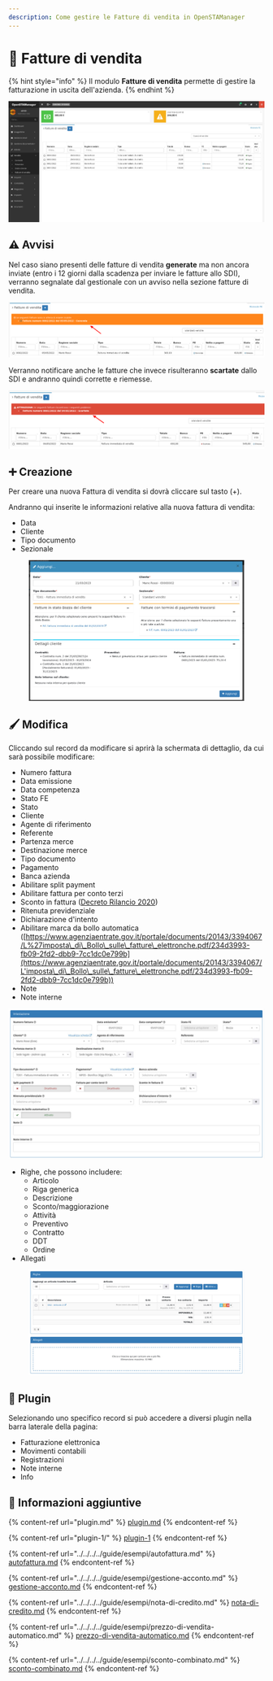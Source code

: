 ```yaml
---
description: Come gestire le Fatture di vendita in OpenSTAManager
---
```


# 📃 Fatture di vendita

{% hint style="info" %}
Il modulo **Fatture di vendita** permette di gestire la fatturazione in uscita dell'azienda.
{% endhint %}

![](<../../../../.gitbook/assets/immagine (55).png>)

## ⚠️ Avvisi

Nel caso siano presenti delle fatture di vendita **generate** ma non ancora inviate (entro i 12 giorni dalla scadenza per inviare le fatture allo SDI), verranno segnalate dal gestionale con un avviso nella sezione fatture di vendita.

![](<../../../../.gitbook/assets/immagine (288).png>)

Verranno notificare anche le fatture che invece risulteranno **scartate** dallo SDI e andranno quindi corrette e riemesse.

![](<../../../../.gitbook/assets/immagine (206).png>)

## ➕ Creazione

Per creare una nuova Fattura di vendita si dovrà cliccare sul tasto (+).

Andranno qui inserite le informazioni relative alla nuova fattura di vendita:

* Data
* Cliente
* Tipo documento
* Sezionale

<figure><img src="../../../../.gitbook/assets/immagine (394).png" alt=""><figcaption></figcaption></figure>

## 🖌️ Modifica

Cliccando sul record da modificare si aprirà la schermata di dettaglio, da cui sarà possibile modificare:

* Numero fattura
* Data emissione
* Data competenza
* Stato FE
* Stato
* Cliente
* Agente di riferimento
* Referente
* Partenza merce
* Destinazione merce
* Tipo documento
* Pagamento
* Banca azienda
* Abilitare split payment
* Abilitare fattura per conto terzi
* Sconto in fattura ([Decreto Rilancio 2020](../../../../guide/esempi/fatturazione-elettronica/decreto-rilancio-2020.md))
* Ritenuta previdenziale
* Dichiarazione d'intento
* Abilitare marca da bollo automatica ([https://www.agenziaentrate.gov.it/portale/documents/20143/3394067/L%27imposta\_di\_Bollo\_sulle\_fatture\_elettronche.pdf/234d3993-fb09-2fd2-dbb9-7cc1dc0e799b](https://www.agenziaentrate.gov.it/portale/documents/20143/3394067/L'imposta\_di\_Bollo\_sulle\_fatture\_elettronche.pdf/234d3993-fb09-2fd2-dbb9-7cc1dc0e799b))
* Note
* Note interne

![](<../../../../.gitbook/assets/immagine (49).png>)

* Righe, che possono includere:
  * Articolo
  * Riga generica
  * Descrizione
  * Sconto/maggiorazione
  * Attività
  * Preventivo
  * Contratto
  * DDT
  * Ordine
* Allegati

<figure><img src="../../../../.gitbook/assets/immagine (424).png" alt=""><figcaption></figcaption></figure>

## 🔧 Plugin

Selezionando uno specifico record si può accedere a diversi plugin nella barra laterale della pagina:

* Fatturazione elettronica
* Movimenti contabili
* Registrazioni
* Note interne
* Info

## 🔽 Informazioni aggiuntive

{% content-ref url="plugin.md" %}
[plugin.md](plugin.md)
{% endcontent-ref %}

{% content-ref url="plugin-1/" %}
[plugin-1](plugin-1/)
{% endcontent-ref %}

{% content-ref url="../../../../guide/esempi/autofattura.md" %}
[autofattura.md](../../../../guide/esempi/autofattura.md)
{% endcontent-ref %}

{% content-ref url="../../../../guide/esempi/gestione-acconto.md" %}
[gestione-acconto.md](../../../../guide/esempi/gestione-acconto.md)
{% endcontent-ref %}

{% content-ref url="../../../../guide/esempi/nota-di-credito.md" %}
[nota-di-credito.md](../../../../guide/esempi/nota-di-credito.md)
{% endcontent-ref %}

{% content-ref url="../../../../guide/esempi/prezzo-di-vendita-automatico.md" %}
[prezzo-di-vendita-automatico.md](../../../../guide/esempi/prezzo-di-vendita-automatico.md)
{% endcontent-ref %}

{% content-ref url="../../../../guide/esempi/sconto-combinato.md" %}
[sconto-combinato.md](../../../../guide/esempi/sconto-combinato.md)
{% endcontent-ref %}
